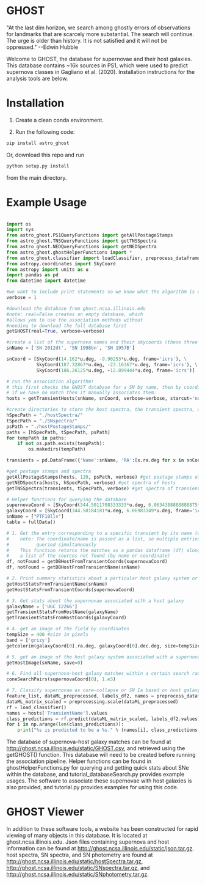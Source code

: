# GHOST
"At the last dim horizon, we search among ghostly errors of observations for landmarks that are scarcely more substantial. The search will continue. The urge is older than history. It is not satisfied and it will not be oppressed."
--Edwin Hubble

Welcome to GHOST, the database for supernovae and their host galaxies. This database contains ~16k sources in PS1, which were used to predict supernova classes in Gagliano et al. (2020). Installation instructions for the analysis tools are below.

# Installation
1. Create a clean conda environment.

2. Run the following code:
```bash
pip install astro_ghost
```

Or, download this repo and run
```bash
python setup.py install
```
from the main directory.

# Example Usage
```python

import os
import sys
from astro_ghost.PS1QueryFunctions import getAllPostageStamps
from astro_ghost.TNSQueryFunctions import getTNSSpectra
from astro_ghost.NEDQueryFunctions import getNEDSpectra
from astro_ghost.ghostHelperFunctions import *
from astro_ghost.classifier import loadClassifier, preprocess_dataframe
from astropy.coordinates import SkyCoord
from astropy import units as u
import pandas as pd
from datetime import datetime

#we want to include print statements so we know what the algorithm is doing
verbose = 1

#download the database from ghost.ncsa.illinois.edu
#note: real=False creates an empty database, which
#allows you to use the association methods without
#needing to download the full database first
getGHOST(real=True, verbose=verbose)

#create a list of the supernova names and their skycoords (these three are from TNS)
snName = ['SN 2012dt', 'SN 1998bn', 'SN 1957B']

snCoord = [SkyCoord(14.162*u.deg, -9.90253*u.deg, frame='icrs'), \
           SkyCoord(187.32867*u.deg, -23.16367*u.deg, frame='icrs'), \
           SkyCoord(186.26125*u.deg, +12.899444*u.deg, frame='icrs')]

# run the association algorithm!
# this first checks the GHOST database for a SN by name, then by coordinates, and
# if we have no match then it manually associates them.
hosts = getTransientHosts(snName, snCoord, verbose=verbose, starcut='normal')

#create directories to store the host spectra, the transient spectra, and the postage stamps
hSpecPath = "./hostSpectra/"
tSpecPath = "./SNspectra/"
psPath = "./hostPostageStamps/"
paths = [hSpecPath, tSpecPath, psPath]
for tempPath in paths:
    if not os.path.exists(tempPath):
        os.makedirs(tempPath)

transients = pd.DataFrame({'Name':snName, 'RA':[x.ra.deg for x in snCoord], 'DEC':[x.dec.deg for x in snCoord]})

#get postage stamps and spectra
getAllPostageStamps(hosts, 120, psPath, verbose) #get postage stamps of hosts
getNEDSpectra(hosts, hSpecPath, verbose) #get spectra of hosts
getTNSSpectra(transients, tSpecPath, verbose) #get spectra of transients (if on TNS)

# Helper functions for querying the database
supernovaCoord = [SkyCoord(344.5011708333333*u.deg, 6.0634388888888875*u.deg, frame='icrs')]
galaxyCoord = [SkyCoord(344.50184181*u.deg, 6.06983149*u.deg, frame='icrs')]
snName = ["PTF10llv"]
table = fullData()

# 1. Get the entry corresponding to a specific transient by its name (or coordinates)
#    note: The coordinate/name is passed as a list, so multiple entries can be
#          queried simultaneously
#    This function returns the matches as a pandas dataframe (df) along with
#    a list of the sources not found (by name or coordinate)
df, notFound = getDBHostFromTransientCoords(supernovaCoord)
df, notFound = getDBHostFromTransientName(snName)

# 2. Print summary statistics about a particular host galaxy system or set of systems from a supernova
getHostStatsFromTransientName(snName)
getHostStatsFromTransientCoords(supernovaCoord)

# 3. Get stats about the supernovae associated with a host galaxy
galaxyName = ['UGC 12266']
getTransientStatsFromHostName(galaxyName)
getTransientStatsFromHostCoords(galaxyCoord)

# 4. get an image of the field by coordinates
tempSize = 400 #size in pixels
band = ['grizy']
getcolorim(galaxyCoord[0].ra.deg, galaxyCoord[0].dec.deg, size=tempSize, filters=band, format="png")

# 5. get an image of the host galaxy system associated with a supernova (by supernova name)
getHostImage(snName, save=0)

# 6. Find all supernova-host galaxy matches within a certain search radius (in arcseconds)
coneSearchPairs(supernovaCoord[0], 1.e3)

# 7. Classify supernovae as core-collapse or SN Ia based on host galaxy information
feature_list, dataML_preprocessed, labels_df2, names = preprocess_dataframe(hosts, nclass=2, PCA=False)
dataML_matrix_scaled = preprocessing.scale(dataML_preprocessed)
rf = load_classifier()
names = hosts['TransientName'].values
class_predictions = rf.predict(dataML_matrix_scaled, labels_df2.values)
for i in np.arange(len(class_predictions)):
    print("%s is predicted to be a %s." % (names[i], class_predictions[i]))

```

The database of supernova-host galaxy matches can be found at http://ghost.ncsa.illinois.edu/static/GHOST.csv, and retrieved using the getGHOST() function. This database will need to be created before running the association pipeline. Helper functions can be found in ghostHelperFunctions.py for querying and getting quick stats about SNe within the database, and tutorial_databaseSearch.py provides example usages. The software to associate these supernovae with host galaxies is also provided, and tutorial.py provides examples for using this code.


# GHOST Viewer
In addition to these software tools, a website has been constructed for rapid viewing of many objects in this database. It is located at ghost.ncsa.illinois.edu.  Json files containing supernova and host information can be found at http://ghost.ncsa.illinois.edu/static/json.tar.gz. host spectra, SN spectra, and SN photometry are found at http://ghost.ncsa.illinois.edu/static/hostSpectra.tar.gz, http://ghost.ncsa.illinois.edu/static/SNspectra.tar.gz, and http://ghost.ncsa.illinois.edu/static/SNphotometry.tar.gz.

